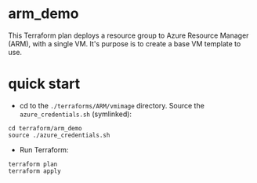 # arm_demo

This Terraform plan deploys a resource group to Azure Resource Manager (ARM), with a single VM.  It's purpose is to create a base VM template to use.

# quick start

- cd to the `./terraforms/ARM/vmimage` directory. Source the `azure_credentials.sh` (symlinked):

```
cd terraform/arm_demo
source ./azure_credentials.sh
```

- Run Terraform:

```
terraform plan
terraform apply
```
